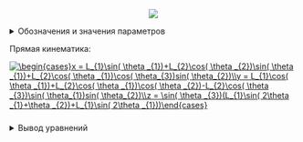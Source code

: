 <p align="center">
<img src="Arm.png">
</p>
<details>
<summary>Обозначения и значения параметров</summary>

Значение параметров взяты [отсюда](https://github.com/lsd-maddrive/mishanya-bot-project/blob/develop/docs/kinematics/dimensions.md)

| Обозначение| Смысл| Значение, ед. изм.|
| -------------------|:---------------:| ---------:|
| *XY*      | абсолютная система координат | м |
| *X'Y'*      | связанная система координат      |   м |
| <a href="https://www.codecogs.com/eqnedit.php?latex=\alpha" target="_blank"><img src="https://latex.codecogs.com/gif.latex?\alpha" title="\alpha" /></a> | угол поворота основания      |    рад |
| <a href="https://www.codecogs.com/eqnedit.php?latex=\Omega" target="_blank"><img src="https://latex.codecogs.com/gif.latex?\Omega" title="\Omega" /></a>      | угловая скорость основания | рад/с |
| *L*      | радиус основания | 0.40643 м |
| <a href="https://www.codecogs.com/eqnedit.php?latex=V_{x},V_{y}" target="_blank"><img src="https://latex.codecogs.com/gif.latex?V_{x},V_{y}" title="V_{x},V_{y}" /></a>      | линейные скорости основания в абсолютной системе | м/с |
|<a href="https://www.codecogs.com/eqnedit.php?latex=V_{a},V_{b},V_{c}" target="_blank"><img src="https://latex.codecogs.com/gif.latex?V_{a},V_{b},V_{c}" title="V_{a},V_{b},V_{c}" /></a>|линейные скорости омниколёс|м/с|
|<a href="https://www.codecogs.com/eqnedit.php?latex=\omega_{a},\omega_{b},\omega_{c}" target="_blank"><img src="https://latex.codecogs.com/gif.latex?\omega_{a},\omega_{b},\omega_{c}" title="\omega_{a},\omega_{b},\omega_{c}" /></a>|угловые скорости омниколёс|рад/с|
|*r*|радиус омниколёс|0.061 м|

</details>

Прямая кинематика:

<a href="https://www.codecogs.com/eqnedit.php?latex=\begin{cases}x&space;=&space;L_{1}\sin(&space;\theta&space;_{1})&plus;L_{2}\cos(&space;\theta&space;_{2})\sin(&space;\theta&space;_{1})&plus;L_{2}\cos(&space;\theta&space;_{1})\cos(&space;\theta_{3})sin(&space;\theta_{2})\\y&space;=&space;L_{1}\cos(&space;\theta&space;_{1})&plus;L_{2}\cos(&space;\theta&space;_{1})\cos(&space;\theta&space;_{2})-L_{2}\cos(&space;\theta&space;_{3})\sin(&space;\theta_{1})sin(&space;\theta_{2})\\z&space;=&space;\sin(&space;\theta&space;_{3})(L_{1}\sin(&space;2\theta&space;_{1}&plus;\theta&space;_{2})&plus;L_{1}\sin(&space;2\theta&space;_{1}))\end{cases}" target="_blank"><img src="https://latex.codecogs.com/gif.latex?\begin{cases}x&space;=&space;L_{1}\sin(&space;\theta&space;_{1})&plus;L_{2}\cos(&space;\theta&space;_{2})\sin(&space;\theta&space;_{1})&plus;L_{2}\cos(&space;\theta&space;_{1})\cos(&space;\theta_{3})sin(&space;\theta_{2})\\y&space;=&space;L_{1}\cos(&space;\theta&space;_{1})&plus;L_{2}\cos(&space;\theta&space;_{1})\cos(&space;\theta&space;_{2})-L_{2}\cos(&space;\theta&space;_{3})\sin(&space;\theta_{1})sin(&space;\theta_{2})\\z&space;=&space;\sin(&space;\theta&space;_{3})(L_{1}\sin(&space;2\theta&space;_{1}&plus;\theta&space;_{2})&plus;L_{1}\sin(&space;2\theta&space;_{1}))\end{cases}" title="\begin{cases}x = L_{1}\sin( \theta _{1})+L_{2}\cos( \theta _{2})\sin( \theta _{1})+L_{2}\cos( \theta _{1})\cos( \theta_{3})sin( \theta_{2})\\y = L_{1}\cos( \theta _{1})+L_{2}\cos( \theta _{1})\cos( \theta _{2})-L_{2}\cos( \theta _{3})\sin( \theta_{1})sin( \theta_{2})\\z = \sin( \theta _{3})(L_{1}\sin( 2\theta _{1}+\theta _{2})+L_{1}\sin( 2\theta _{1}))\end{cases}" /></a>

###
<details>
<summary>Вывод уравнений</summary>

Для вывода уравнений прямой кинематики сначала рассмотрим движение в плоскости манипулятора - XY, не рассматривая пока что вращение вокруг плеча.

Первое звено L1 закреплёно одним концом на плече в точки О и поворачивается на угол <img src="https://latex.codecogs.com/svg.image?\theta&space;_{1}" title="\theta _{1}" />,
второе звено L2 крепится к концу первого звена в точке a1 и поворачивается относительно него на угол <img src="https://latex.codecogs.com/svg.image?\theta&space;_{2}" title="\theta _{2}" />.
Задавать мы пытаемся координаты конца второго звена - точки a2.

Найдём сначала положение точки a1 относительно точки крепления плеча:

<img src="https://latex.codecogs.com/svg.image?\left\{\begin{matrix}X_{a1}=L_{1}\cdot&space;\cos(&space;\theta&space;_{1})\\Y_{a1}=L_{1}\cdot&space;\sin(&space;\theta&space;_{1})\end{matrix}\right." title="\left\{\begin{matrix}X_{a1}=L_{1}\cdot \cos( \theta _{1})\\Y_{a1}=L_{1}\cdot \sin( \theta _{1})\end{matrix}\right." />

Далее положение точки a2 относительно точки a1:

<img src="https://latex.codecogs.com/svg.image?\left\{\begin{matrix}X_{a2}^{'}=L_{2}\cdot&space;\cos(&space;\theta&space;_{2})\\Y_{a2}^{'}=L_{2}\cdot&space;\sin(&space;\theta&space;_{2})\end{matrix}\right." title="\left\{\begin{matrix}X_{a2}^{'}=L_{2}\cdot \cos( \theta _{2})\\Y_{a2}^{'}=L_{2}\cdot \sin( \theta _{2})\end{matrix}\right." />

Так как система координат, привязанная к точке a1 также вращается - учтём это в относитльном положении для точки a2. Расчёт коордиеат во вращающейся системе осуществляется с использованием матрицы поворота: умножаем предыдущую систему на матрицу поворота угла <img src="https://latex.codecogs.com/svg.image?\theta&space;_{1}" title="\theta _{1}" />. Таким образом положение точки a2 относительно точки a1 в случае вращающейся системы координат получим:

<img src="https://latex.codecogs.com/svg.image?\begin{bmatrix}X_{a2}^{''}\\Y_{a2}^{''}\end{bmatrix}&space;=&space;\begin{bmatrix}cos(&space;\theta&space;_{1}&space;)&-sin(&space;\theta&space;_{1}&space;)\\&space;sin(&space;\theta&space;_{1})&cos(&space;\theta&space;_{1}&space;)\end{bmatrix}&space;\begin{bmatrix}L_{2}\cdot&space;\cos(&space;\theta&space;_{2})\\L_{2}\cdot&space;\sin(&space;\theta&space;_{2})\end{bmatrix}" title="\begin{bmatrix}X_{a2}^{''}\\Y_{a2}^{''}\end{bmatrix} = \begin{bmatrix}cos( \theta _{1} )&-sin( \theta _{1} )\\ sin( \theta _{1})&cos( \theta _{1} )\end{bmatrix} \begin{bmatrix}L_{2}\cdot \cos( \theta _{2})\\L_{2}\cdot \sin( \theta _{2})\end{bmatrix}" />

Раскрыв правую часть и используя формулу косинуса и синуса сумму углов, получим:

<img src="https://latex.codecogs.com/svg.image?\left\{\begin{matrix}X_{a2}^{''}=L_{2}\cdot&space;\cos(&space;\theta&space;_{1}&space;&plus;&space;\theta&space;_{2})\\Y_{a2}^{''}=L_{2}\cdot&space;\sin(&space;\theta&space;_{1}&space;&plus;&space;\theta&space;_{2})\end{matrix}\right." title="\left\{\begin{matrix}X_{a2}^{''}=L_{2}\cdot \cos( \theta _{1} + \theta _{2})\\Y_{a2}^{''}=L_{2}\cdot \sin( \theta _{1} + \theta _{2})\end{matrix}\right." />

Если помимо вращение системы координат, привязанной к точки a1, учесть также смещение этой точки относительно начала глобальной системы координат, которое по сути равно координатам точки a1 в этой глобальной системе, окончательно получим:

<img src="https://latex.codecogs.com/svg.image?\left\{\begin{matrix}X_{a2}=L_{1}\cdot&space;\cos(&space;\theta&space;_{1}&space;)&plus;L_{2}\cdot&space;\cos(&space;\theta&space;_{1}&space;&plus;&space;\theta&space;_{2})\\Y_{a2}=L_{1}\cdot&space;\sin(&space;\theta&space;_{1})&plus;L_{2}\cdot&space;\sin(&space;\theta&space;_{1}&space;&plus;&space;\theta&space;_{2})\end{matrix}\right." title="\left\{\begin{matrix}X_{a2}=L_{1}\cdot \cos( \theta _{1} )+L_{2}\cdot \cos( \theta _{1} + \theta _{2})\\Y_{a2}=L_{1}\cdot \sin( \theta _{1})+L_{2}\cdot \sin( \theta _{1} + \theta _{2})\end{matrix}\right." />

Далее нужно учесть поворот плоскости манипулятора вокруг оси звена L1  на угол <img src="https://latex.codecogs.com/svg.image?\theta_{3}&space;" title="\theta_{3} " />

Для этого используем уравнение матрицы поворота вокруг произвольной оси, взятое [отсюда](https://ru.wikipedia.org/wiki/%D0%9C%D0%B0%D1%82%D1%80%D0%B8%D1%86%D0%B0_%D0%BF%D0%BE%D0%B2%D0%BE%D1%80%D0%BE%D1%82%D0%B0):

<img src="https://latex.codecogs.com/svg.image?M(\hat{\mathbf{v}},\theta)&space;=&space;\begin{pmatrix}&space;&space;&space;\cos&space;\theta&space;&plus;&space;(1&space;-&space;\cos&space;\theta)&space;x^2&space;&&space;(1&space;-&space;\cos&space;\theta)&space;x&space;y&space;-&space;(\sin&space;\theta)&space;z&space;&space;&&space;(1&space;-&space;\cos&space;\theta)&space;x&space;z&space;&plus;&space;(\sin&space;\theta)&space;y&space;&space;\\&space;&space;&space;(1&space;-&space;\cos&space;\theta)&space;y&space;x&space;&plus;&space;(\sin&space;\theta)&space;z&space;&space;&&space;\cos&space;\theta&space;&plus;&space;(1&space;-&space;\cos&space;\theta)&space;y^2&space;&&space;(1&space;-&space;\cos&space;\theta)&space;y&space;z&space;-&space;(\sin&space;\theta)&space;x\\&space;&space;&space;(1&space;-&space;\cos&space;\theta)&space;z&space;x&space;-&space;(\sin&space;\theta)&space;y&space;&&space;(1&space;-&space;\cos&space;\theta)&space;z&space;y&space;&plus;&space;(\sin&space;\theta)&space;x&space;&&space;\cos&space;\theta&space;&plus;&space;(1&space;-&space;\cos&space;\theta)&space;z^2&space;\end{pmatrix}" title="M(\hat{\mathbf{v}},\theta) = \begin{pmatrix} \cos \theta + (1 - \cos \theta) x^2 & (1 - \cos \theta) x y - (\sin \theta) z & (1 - \cos \theta) x z + (\sin \theta) y \\ (1 - \cos \theta) y x + (\sin \theta) z & \cos \theta + (1 - \cos \theta) y^2 & (1 - \cos \theta) y z - (\sin \theta) x\\ (1 - \cos \theta) z x - (\sin \theta) y & (1 - \cos \theta) z y + (\sin \theta) x & \cos \theta + (1 - \cos \theta) z^2 \end{pmatrix}" />

Для задания поворота нам нужно знать единичный вектор поворота <img src="https://latex.codecogs.com/svg.image?\hat{\mathbf{v}}&space;=&space;(x,y,z)" title="\hat{\mathbf{v}} = (x,y,z)" />, который задаёт направление оси, вокруг которой происходит поворот, и угол поворота <img src="https://latex.codecogs.com/svg.image?\theta" title="\theta" />. Углом поворота будет, собственно, угол <img src="https://latex.codecogs.com/svg.image?\theta_{3}&space;" title="\theta_{3} " />. Так как вращение идёт вокруг оси звена L1, единичный вектор будет задаваться аналогично координатам точки а1 относительно точки O(см. выше), но с единичной амплитудой - без домножения на L1(так как присутсвие в формулах величины L1 задаёт именно положение точки а1, так как именно на расстоянии L1 находится точка a1). Координата z оси вращения будет всегда равна 0, так как ось двигается в плоскости. Таким образом:

<img src="https://latex.codecogs.com/svg.image?\hat{\mathbf{v}}&space;=&space;(x,y,z)&space;=&space;(\cos(&space;\theta&space;_{1}),\sin(&space;\theta&space;_{1}),0)" title="\hat{\mathbf{v}} = (x,y,z) = (\cos( \theta _{1}),\sin( \theta _{1}),0)" />

В силу громоздкости записи и вычислений был использован матлаб-скрипт [Hand_formul.m](Hand_formul.m). В нём прописаны символьные выражения и вычисления: для системы уравнений точки хвата в неподвижной плосоксти манипулятора; подстановка в формулу матрицы вращения вокруг произвольной оси на угол <img src="https://latex.codecogs.com/svg.image?\theta_{3}&space;" title="\theta_{3} " /> координат единичного вектора оси L1; умножение полученной матрицы поворота на систему уравнений координат в неподвижной плоскости; автоматическое упрощение полученных символьных выражений. После проделанных действий, скрипт выводит символьное выражение для прямой кинематики, которые обозначены в самом начале.

</details>
